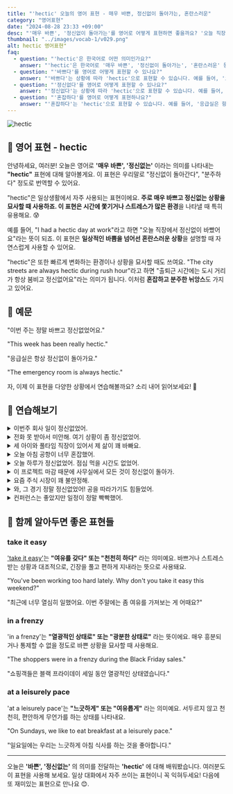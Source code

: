 ```yaml
---
title: "'hectic' 오늘의 영어 표현 - 매우 바쁜, 정신없이 돌아가는, 혼란스러운"
category: "영어표현"
date: "2024-08-28 23:33 +09:00"
desc: "'매우 바쁜', '정신없이 돌아가는'를 영어로 어떻게 표현하면 좋을까요? '오늘 직장에서 정신없이 바빴어요.', '응급실은 항상 혼잡해요' 등을 영어로 표현하는 법을 배워봅시다. 다양한 예문을 통해서 연습하고 본인의 표현으로 만들어 보세요."
thumbnail: "../images/vocab-1/v029.png"
alt: hectic 영어표현"
faq:
  - question: "'hectic'은 한국어로 어떤 의미인가요?"
    answer: "'hectic'은 한국어로 '매우 바쁜', '정신없이 돌아가는', '혼란스러운' 등으로 번역될 수 있습니다. 주로 매우 바쁘고 정신없는 상황을 묘사할 때 사용합니다."
  - question: "'바쁘다'를 영어로 어떻게 표현할 수 있나요?"
    answer: "'바쁘다'는 상황에 따라 'hectic'으로 표현할 수 있습니다. 예를 들어, '오늘 직장에서 정말 바빴어요'는 'I had a hectic day at work'로 말할 수 있습니다."
  - question: "'정신없다'를 영어로 어떻게 표현할 수 있나요?"
    answer: "'정신없다'는 상황에 따라 'hectic'으로 표현할 수 있습니다. 예를 들어, '출퇴근 시간에는 도시 거리가 항상 정신없어요'는 'The city streets are always hectic during rush hour'로 말할 수 있습니다."
  - question: "'혼잡하다'를 영어로 어떻게 표현하나요?"
    answer: "'혼잡하다'는 'hectic'으로 표현할 수 있습니다. 예를 들어, '응급실은 항상 혼잡해요'는 'The emergency room is always hectic'으로 표현할 수 있습니다."
---
```


![hectic](../images/vocab-1/v029-1.avif)

## 🌟 영어 표현 - hectic

안녕하세요, 여러분! 오늘은 영어로 **'매우 바쁜', '정신없는'** 이라는 의미를 나타내는 **"hectic"** 표현에 대해 알아볼게요. 이 표현은 우리말로 "정신없이 돌아간다", "분주하다" 정도로 번역할 수 있어요.

"hectic"은 일상생활에서 자주 사용되는 표현이에요. **주로 매우 바쁘고 정신없는 상황을 묘사할 때 사용하죠. 이 표현은 시간에 쫓기거나 스트레스가 많은 환경**을 나타낼 때 특히 유용해요. 😰

예를 들어, "I had a hectic day at work"라고 하면 "오늘 직장에서 정신없이 바빴어요"라는 뜻이 되죠. 이 표현은 **일상적인 바쁨을 넘어선 혼란스러운 상황**을 설명할 때 자연스럽게 사용할 수 있어요.

"hectic"은 또한 빠르게 변화하는 환경이나 상황을 묘사할 때도 쓰여요. "The city streets are always hectic during rush hour"라고 하면 "출퇴근 시간에는 도시 거리가 항상 붐비고 정신없어요"라는 의미가 됩니다. 이처럼 **혼잡하고 분주한 뉘앙스**도 가지고 있어요.

## 📖 예문

"이번 주는 정말 바쁘고 정신없었어요."

"This week has been really hectic."

"응급실은 항상 정신없이 돌아가요."

"The emergency room is always hectic."

자, 이제 이 표현을 다양한 상황에서 연습해볼까요? 소리 내어 읽어보세요! 🚀

## 💬 연습해보기

<details>
<summary>이번주 회사 일이 정신없었어.</summary>
<span>It's been such a hectic week at work.</span>
</details>

<details>
<summary>전화 못 받아서 미안해. 여기 상황이 좀 정신없었어.</summary>
<span>Sorry I missed your call. Things have been really hectic around here.</span>
</details>

<details>
<summary>세 아이와 풀타임 직장이 있어서 제 삶이 꽤 바빠요.</summary>
<span>With three kids and a full-time job, my life is pretty hectic.</span>
</details>

<details>
<summary>오늘 아침 공항이 너무 혼잡했어.</summary>
<span>The airport was hectic this morning.</span>
</details>

<details>
<summary>오늘 하루가 정신없었어. 점심 먹을 시간도 없었어.</summary>
<span>It's been a hectic day. I haven't even had time for lunch.</span>
</details>

<details>
<summary>이 프로젝트 마감 때문에 사무실에서 모든 것이 정신없이 돌아가.</summary>
<span>This project deadline is making everything hectic at the office.</span>
</details>

<details>
<summary>요즘 주식 시장이 꽤 불안정해.</summary>
<span>The stock market has been pretty hectic lately.</span>
</details>

<details>
<summary>와, 그 경기 정말 정신없었어! 공을 따라가기도 힘들었어.</summary>
<span>Wow, that game was hectic! I could barely follow the ball.</span>
</details>

<details>
<summary>컨퍼런스는 좋았지만 일정이 정말 빡빡했어.</summary>
<span>The conference was great, but the schedule was really hectic.</span>
</details>

## 🤝 함께 알아두면 좋은 표현들

### take it easy

['take it easy'](/blog/너무-긴장하지마-영어표현/)는 **"여유를 갖다" 또는 "천천히 하다"** 라는 의미예요. 바쁘거나 스트레스 받는 상황과 대조적으로, 긴장을 풀고 편하게 지내라는 뜻으로 사용돼요.

"You've been working too hard lately. Why don't you take it easy this weekend?"

"최근에 너무 열심히 일했어요. 이번 주말에는 좀 여유를 가져보는 게 어때요?"

### in a frenzy

'in a frenzy'는 **"열광적인 상태로" 또는 "광분한 상태로"** 라는 뜻이에요. 매우 흥분되거나 통제할 수 없을 정도로 바쁜 상황을 묘사할 때 사용해요.

"The shoppers were in a frenzy during the Black Friday sales."

"쇼핑객들은 블랙 프라이데이 세일 동안 열광적인 상태였습니다."

### at a leisurely pace

'at a leisurely pace'는 **"느긋하게" 또는 "여유롭게"** 라는 의미예요. 서두르지 않고 천천히, 편안하게 무언가를 하는 상태를 나타내요.

"On Sundays, we like to eat breakfast at a leisurely pace."

"일요일에는 우리는 느긋하게 아침 식사를 하는 것을 좋아합니다."

---

오늘은 **'바쁜', '정신없는'** 의 의미를 전달하는 **'hectic'** 에 대해 배워봤습니다. 여러분도 이 표현을 사용해 보세요. 일상 대화에서 자주 쓰이는 표현이니 꼭 익혀두세요! 다음에 또 재미있는 표현으로 만나요 😊.
